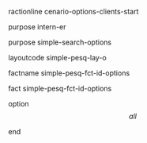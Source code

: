  ractionline cenario-options-clients-start
 purpose intern-er
 purpose simple-search-options
 layoutcode simple-pesq-lay-o
 factname simple-pesq-fct-id-options

 fact  simple-pesq-fct-id-options
  option $$all$$

end
